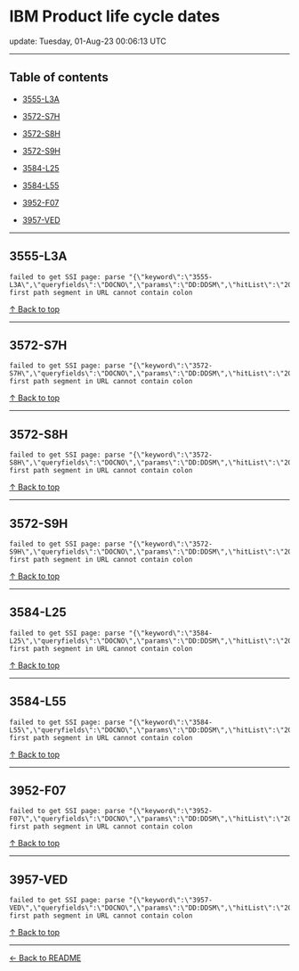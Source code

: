 # IBM Product life cycle dates

update: Tuesday, 01-Aug-23 00:06:13 UTC

---

## Table of contents


- [3555-L3A](#3555-l3a)

- [3572-S7H](#3572-s7h)

- [3572-S8H](#3572-s8h)

- [3572-S9H](#3572-s9h)

- [3584-L25](#3584-l25)

- [3584-L55](#3584-l55)

- [3952-F07](#3952-f07)

- [3957-VED](#3957-ved)


---





## 3555-L3A

```
failed to get SSI page: parse "{\"keyword\":\"3555-L3A\",\"queryfields\":\"DOCNO\",\"params\":\"DD:DDSM\",\"hitList\":\"20\",\"country\":\"ASP:TW\",\"fr\":\"0\",\"mppefsrt\":\"2\"}": first path segment in URL cannot contain colon
```



[↑ Back to top](#table-of-contents)

---





## 3572-S7H

```
failed to get SSI page: parse "{\"keyword\":\"3572-S7H\",\"queryfields\":\"DOCNO\",\"params\":\"DD:DDSM\",\"hitList\":\"20\",\"country\":\"ASP:TW\",\"fr\":\"0\",\"mppefsrt\":\"2\"}": first path segment in URL cannot contain colon
```



[↑ Back to top](#table-of-contents)

---





## 3572-S8H

```
failed to get SSI page: parse "{\"keyword\":\"3572-S8H\",\"queryfields\":\"DOCNO\",\"params\":\"DD:DDSM\",\"hitList\":\"20\",\"country\":\"ASP:TW\",\"fr\":\"0\",\"mppefsrt\":\"2\"}": first path segment in URL cannot contain colon
```



[↑ Back to top](#table-of-contents)

---





## 3572-S9H

```
failed to get SSI page: parse "{\"keyword\":\"3572-S9H\",\"queryfields\":\"DOCNO\",\"params\":\"DD:DDSM\",\"hitList\":\"20\",\"country\":\"ASP:TW\",\"fr\":\"0\",\"mppefsrt\":\"2\"}": first path segment in URL cannot contain colon
```



[↑ Back to top](#table-of-contents)

---





## 3584-L25

```
failed to get SSI page: parse "{\"keyword\":\"3584-L25\",\"queryfields\":\"DOCNO\",\"params\":\"DD:DDSM\",\"hitList\":\"20\",\"country\":\"ASP:TW\",\"fr\":\"0\",\"mppefsrt\":\"2\"}": first path segment in URL cannot contain colon
```



[↑ Back to top](#table-of-contents)

---





## 3584-L55

```
failed to get SSI page: parse "{\"keyword\":\"3584-L55\",\"queryfields\":\"DOCNO\",\"params\":\"DD:DDSM\",\"hitList\":\"20\",\"country\":\"ASP:TW\",\"fr\":\"0\",\"mppefsrt\":\"2\"}": first path segment in URL cannot contain colon
```



[↑ Back to top](#table-of-contents)

---





## 3952-F07

```
failed to get SSI page: parse "{\"keyword\":\"3952-F07\",\"queryfields\":\"DOCNO\",\"params\":\"DD:DDSM\",\"hitList\":\"20\",\"country\":\"ASP:TW\",\"fr\":\"0\",\"mppefsrt\":\"2\"}": first path segment in URL cannot contain colon
```



[↑ Back to top](#table-of-contents)

---





## 3957-VED

```
failed to get SSI page: parse "{\"keyword\":\"3957-VED\",\"queryfields\":\"DOCNO\",\"params\":\"DD:DDSM\",\"hitList\":\"20\",\"country\":\"ASP:TW\",\"fr\":\"0\",\"mppefsrt\":\"2\"}": first path segment in URL cannot contain colon
```



[↑ Back to top](#table-of-contents)

---



[← Back to README](./README.md)